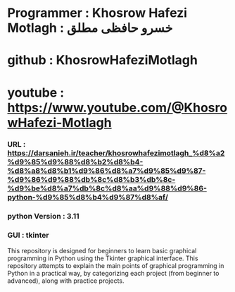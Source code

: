 # Programmer : Khosrow Hafezi Motlagh : خسرو حافظی مطلق
# github : KhosrowHafeziMotlagh
# youtube : https://www.youtube.com/@KhosrowHafezi-Motlagh
### URL : https://darsanieh.ir/teacher/khosrowhafezimotlagh_%d8%a2%d9%85%d9%88%d8%b2%d8%b4-%d8%a8%d8%b1%d9%86%d8%a7%d9%85%d9%87-%d9%86%d9%88%db%8c%d8%b3%db%8c-%d9%be%d8%a7%db%8c%d8%aa%d9%88%d9%86-python-%d9%85%d8%b4%d9%87%d8%af/
### python Version : 3.11
### GUI : tkinter
This repository is designed for beginners to learn basic graphical programming in Python using the Tkinter graphical interface.
This repository attempts to explain the main points of graphical programming in Python in a practical way, by categorizing each project (from beginner to advanced), along with practice projects.

